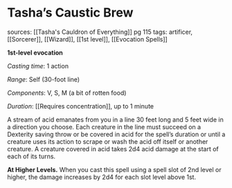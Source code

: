 # Tasha’s Caustic Brew
sources: [[Tasha's Cauldron of Everything]] pg 115
tags: artificer, [[Sorcerer]], [[Wizard]], [[1st level]], [[Evocation Spells]]

**1st-level evocation**

*Casting time*: 1 action

*Range*: Self (30-foot line)

*Components*: V, S, M (a bit of rotten food)

*Duration*: [[Requires concentration]], up to 1 minute

A stream of acid emanates from you in a line 30 feet long and 5 feet wide in a direction you choose. Each creature in the line must succeed on a Dexterity saving throw or be covered in acid for the spell’s duration or until a creature uses its action to scrape or wash the acid off itself or another creature. A creature covered in acid takes 2d4 acid damage at the start of each of its turns.

**At Higher Levels.** When you cast this spell using a spell slot of 2nd level or higher, the damage increases by 2d4 for each slot level above 1st.
